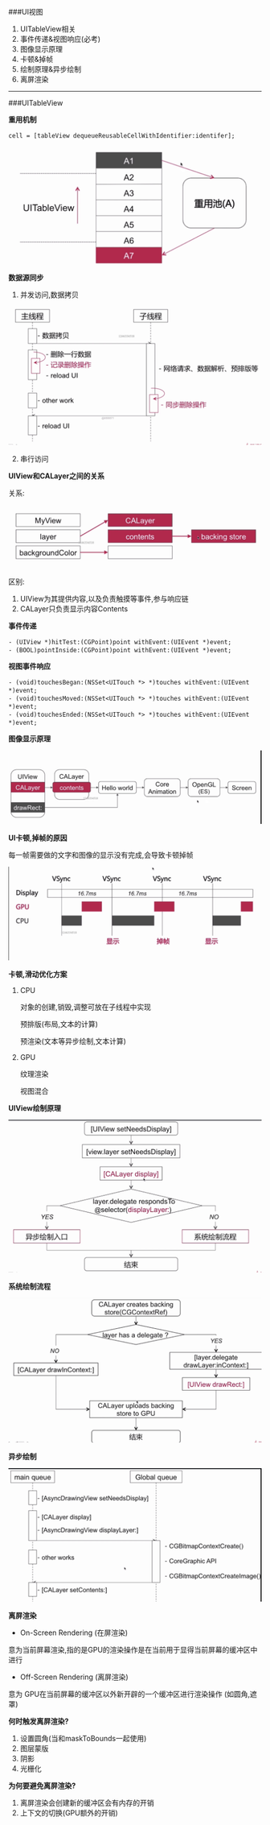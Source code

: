 ###UI视图

1. UITableView相关
2. 事件传递&视图响应(必考)
3. 图像显示原理
4. 卡顿&掉帧
5. 绘制原理&异步绘制
6. 离屏渲染

*****

###UITableView

**重用机制**

	cell = [tableView dequeueReusableCellWithIdentifier:identifer];
	
![重用池](https://raw.githubusercontent.com/xunan623/xunan623.github.io/master/UI视图/重用池.png)

**数据源同步**

1. 并发访问,数据拷贝

![并发访问数据,数据拷贝](https://raw.githubusercontent.com/xunan623/xunan623.github.io/master/UI视图/并发访问%2C数据拷贝.png)

2. 串行访问

**UIView和CALayer之间的关系**

关系:

![并发访问数据,数据拷贝](https://raw.githubusercontent.com/xunan623/xunan623.github.io/master/UI视图/UIView和CALayer关系.png)

区别:

1. UIView为其提供内容,以及负责触摸等事件,参与响应链
2. CALayer只负责显示内容Contents

**事件传递**

	- (UIView *)hitTest:(CGPoint)point withEvent:(UIEvent *)event;
	- (BOOL)pointInside:(CGPoint)point withEvent:(UIEvent *)event;

**视图事件响应**

	- (void)touchesBegan:(NSSet<UITouch *> *)touches withEvent:(UIEvent *)event;
	- (void)touchesMoved:(NSSet<UITouch *> *)touches withEvent:(UIEvent *)event;
	- (void)touchesEnded:(NSSet<UITouch *> *)touches withEvent:(UIEvent *)event;

**图像显示原理**

![图像显示原理](https://raw.githubusercontent.com/xunan623/xunan623.github.io/master/UI视图/图像显示原理.png)

**UI卡顿,掉帧的原因**

每一帧需要做的文字和图像的显示没有完成,会导致卡顿掉帧

![UI卡顿掉帧图解](https://raw.githubusercontent.com/xunan623/xunan623.github.io/master/UI视图/UI卡顿掉帧图解.png)

**卡顿,滑动优化方案**

1. CPU

	对象的创建,销毁,调整可放在子线程中实现
	
	预排版(布局,文本的计算)
	
	预渲染(文本等异步绘制,文本计算)
	
2. GPU

	纹理渲染
	
	视图混合
	
**UIView绘制原理**

![UIView异步绘制原理](https://raw.githubusercontent.com/xunan623/xunan623.github.io/master/UI视图/UIView异步绘制原理.png)

**系统绘制流程**

![系统绘制流程](https://raw.githubusercontent.com/xunan623/xunan623.github.io/master/UI视图/系统绘制流程.png)

**异步绘制**

![异步绘制](https://raw.githubusercontent.com/xunan623/xunan623.github.io/master/UI视图/异步绘制.png)

**离屏渲染**

- On-Screen Rendering (在屏渲染)

意为当前屏幕渲染,指的是GPU的渲染操作是在当前用于显得当前屏幕的缓冲区中进行

- Off-Screen Rendering (离屏渲染)

意为 GPU在当前屏幕的缓冲区以外新开辟的一个缓冲区进行渲染操作 (如圆角,遮罩)

**何时触发离屏渲染?**

1. 设置圆角(当和maskToBounds一起使用)
2. 图层蒙版
3. 阴影
4. 光栅化

**为何要避免离屏渲染?**

1. 离屏渲染会创建新的缓冲区会有内存的开销
2. 上下文的切换(GPU额外的开销)

